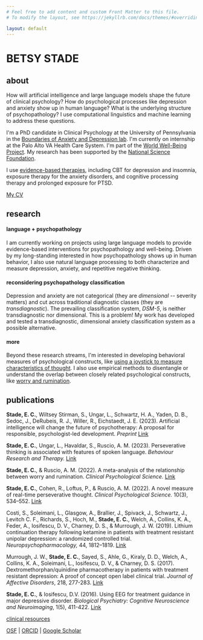 ```yaml
---
# Feel free to add content and custom Front Matter to this file.
# To modify the layout, see https://jekyllrb.com/docs/themes/#overriding-theme-defaults

layout: default
---
```


# BETSY STADE

## about

How will artificial intelligence and large language models shape the future of clinical psychology? How do psychological processes like depression and anxiety show up in human language? What is the underlying structure of psychopathology? I use computational linguistics and machine learning to address these questions. 

I'm a PhD candidate in Clinical Psychology at the University of Pennsylvania in the [Boundaries of Anxiety and Depression lab](https://web.sas.upenn.edu/ruscio-lab/). I'm currently on internship at the Palo Alto VA Health Care System. I'm part of the [World Well-Being Project](https://wwbp.org/about.html). My research has been supported by the [National Science Foundation](https://www.nsfgrfp.org/).

I use [evidence-based therapies](https://div12.org/treatments/), including CBT for depression and insomnia, exposure therapy for the anxiety disorders, and cognitive processing therapy and prolonged exposure for PTSD. 

<a href="assets/EStade_CV.pdf" target="_blank">My CV</a>



## research

#### language + psychopathology
I am currently working on projects using large language models to provide evidence-based interventions for psychopathology and well-being. Driven by my long-standing interested in how psychopathology shows up in human behavior, I also use natural language processing to both characterize and measure depression, anxiety, and repetitive negative thinking. 

#### reconsidering psychopathology classification 
Depression and anxiety are not categorical (they are *dimensional* -- severity matters) and cut across traditional diagnostic classes (they are *transdiagnostic*). The prevailing classification system, *DSM-5*, is neither transdiagnostic nor dimensional. This is a problem! My work has developed and tested a transdiagnostic, dimensional anxiety classification system as a possible alternative. 

#### more
Beyond these research streams, I'm interested in developing behavioral measures of psychological constructs, like [using a joystick to measure characteristics of thought](https://doi.org/10.1177/21677026211038017). I also use empirical methods to disentangle or understand the overlap between closely related psychological constructs, like [worry and rumination](https://doi.org/10.1177/21677026221131309). 


## publications

**Stade, E. C.**, Wiltsey Stirman, S., Ungar, L., Schwartz, H. A., Yaden, D. B., Sedoc, J., DeRubeis, R. J., Willer, R., Eichstaedt, J. E. (2023). Artificial intelligence will change the future of psychotherapy: A proposal for responsible, psychologist-led development. *Preprint* [Link](https://psyarxiv.com/cuzvr)

**Stade, E. C.**, Ungar, L., Havaldar, S., Ruscio, A. M. (2023). Perseverative thinking is associated with
features of spoken language. *Behaviour Research and Therapy.* [Link](https://doi.org/10.1016/j.brat.2023.104307)

**Stade, E. C.**, & Ruscio, A. M. (2022). A meta-analysis of the relationship between worry and
rumination. *Clinical Psychological Science.* [Link](https://doi.org/10.1177/21677026221131309)

**Stade, E. C.**, Cohen, R., Loftus, P., & Ruscio, A. M. (2022). A novel measure of real-time
perseverative thought. *Clinical Psychological Science.* 10(3), 534–552. [Link](https://doi.org/10.1177/21677026211038017)

Costi, S., Soleimani, L., Glasgow, A., Brallier, J., Spivack, J., Schwartz, J., Levitch C. F., Richards, S., Hoch, M., **Stade, E. C.**, Welch, A., Collins, K. A., Feder, A., Iosifescu, D. V., Charney, D. S., & Murrough, J. W. (2019). Lithium continuation therapy following ketamine in patients
with treatment resistant unipolar depression: a randomized controlled trial.
*Neuropsychopharmacology,* 44, 1812–1819. [Link](https://doi.org/10.1038/s41386-019-0365-0)

Murrough, J. W., **Stade, E. C.**, Sayed, S., Ahle, G., Kiraly, D. D., Welch, A., Collins, K. A.,
Soleimani, L., Iosifescu, D. V., & Charney, D. S. (2017). Dextromethorphan/quinidine
pharmacotherapy in patients with treatment resistant depression: A proof of concept open
label clinical trial. *Journal of Affective Disorders*, 218, 277-283. [Link](
https://doi.org/10.1016/j.jad.2017.04.072)

**Stade, E. C.**, & Iosifescu, D.V. (2016). Using EEG for treatment guidance in major depressive
disorder. *Biological Psychiatry: Cognitive Neuroscience and Neuroimaging*, 1(5), 411-422. [Link](
https://doi.org/10.1016/j.bpsc.2016.06.002)


[clinical resources](resources)


[OSF](https://osf.io/h3d4g/) | 
[ORCID](https://orcid.org/0000-0001-6409-848X) |
[Google Scholar](https://scholar.google.com/citations?user=QOfZXaIAAAAJ&hl=en&authuser=2)


<!---
[here's a link to open a file](assets/biscuit.png)


I'll do postdoctoral fellowship at Stanford University jointly in the [Computational Psychology and Well-Being](https://cpwb.stanford.edu/) and [Fidelity, Adaptation, Sustainability, and Training](https://med.stanford.edu/fastlab.html) labs. 

-->



